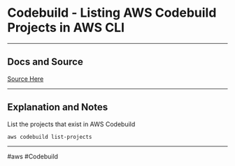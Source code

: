 # Codebuild - Listing AWS Codebuild Projects in AWS CLI

---
## Docs and Source
[Source Here](https://docs.aws.amazon.com/cli/latest/reference/codebuild/list-projects.html)

---
## Explanation and Notes
List the projects that exist in AWS Codebuild

`aws codebuild list-projects`

---


#aws 
	#Codebuild